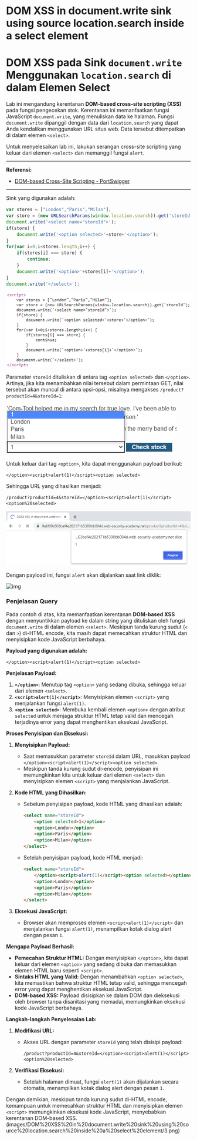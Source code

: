 
# DOM XSS in document.write sink using source location.search inside a select element
# DOM XSS pada Sink `document.write` Menggunakan `location.search` di dalam Elemen Select

Lab ini mengandung kerentanan **DOM-based cross-site scripting (XSS)** pada fungsi pengecekan stok. Kerentanan ini memanfaatkan fungsi JavaScript `document.write`, yang menuliskan data ke halaman. Fungsi `document.write` dipanggil dengan data dari `location.search` yang dapat Anda kendalikan menggunakan URL situs web. Data tersebut ditempatkan di dalam elemen `<select>`.

Untuk menyelesaikan lab ini, lakukan serangan cross-site scripting yang keluar dari elemen `<select>` dan memanggil fungsi `alert`.

---------------------------------------------

**Referensi:**

- [DOM-based Cross-Site Scripting - PortSwigger](https://portswigger.net/web-security/cross-site-scripting/dom-based)

---------------------------------------------

Sink yang digunakan adalah:

```javascript
var stores = ["London","Paris","Milan"];
var store = (new URLSearchParams(window.location.search)).get('storeId');
document.write('<select name="storeId">');
if(store) {
    document.write('<option selected>'+store+'</option>');
}
for(var i=0;i<stores.length;i++) {
    if(stores[i] === store) {
        continue;
    }
    document.write('<option>'+stores[i]+'</option>');
}
document.write('</select>');
```

![img](images/DOM%20XSS%20in%20document.write%20sink%20using%20source%20location.search%20inside%20a%20select%20element/1.png)

Parameter `storeId` dituliskan di antara tag `<option selected>` dan `</option>`. Artinya, jika kita menambahkan nilai tersebut dalam permintaan GET, nilai tersebut akan muncul di antara opsi-opsi, misalnya mengakses `/product?productId=4&storeId=1`:

![img](images/DOM%20XSS%20in%20document.write%20sink%20using%20source%20location.search%20inside%20a%20select%20element/2.png)

Untuk keluar dari tag `<option>`, kita dapat menggunakan payload berikut:

```
</option><script>alert(1)</script><option selected>
```

Sehingga URL yang dihasilkan menjadi:

```
/product?productId=4&storeId=</option><script>alert(1)</script><option%20selected>
```

![img](images/DOM%20XSS%20in%20document.write%20sink%20using%20source%20location.search%20inside%20a%20select%20element/3.png)

Dengan payload ini, fungsi `alert` akan dijalankan saat link diklik:

![img](images/DOM%20XSS%20in%20document.write%20sink%20using%20source%20location.search%20inside%20a%20select%20element/4.png)

### Penjelasan Query

Pada contoh di atas, kita memanfaatkan kerentanan **DOM-based XSS** dengan menyuntikkan payload ke dalam string yang dituliskan oleh fungsi `document.write` di dalam elemen `<select>`. Meskipun tanda kurung sudut (`<` dan `>`) di-HTML encode, kita masih dapat memecahkan struktur HTML dan menyisipkan kode JavaScript berbahaya.

**Payload yang digunakan adalah:**

```
</option><script>alert(1)</script><option selected>
```

**Penjelasan Payload:**

1. **`</option>`**: Menutup tag `<option>` yang sedang dibuka, sehingga keluar dari elemen `<select>`.
2. **`<script>alert(1)</script>`**: Menyisipkan elemen `<script>` yang menjalankan fungsi `alert(1)`.
3. **`<option selected>`**: Membuka kembali elemen `<option>` dengan atribut `selected` untuk menjaga struktur HTML tetap valid dan mencegah terjadinya error yang dapat menghentikan eksekusi JavaScript.

**Proses Penyisipan dan Eksekusi:**

1. **Menyisipkan Payload:**
   - Saat memasukkan parameter `storeId` dalam URL, masukkan payload `</option><script>alert(1)</script><option selected>`.
   - Meskipun tanda kurung sudut di-encode, penyisipan ini memungkinkan kita untuk keluar dari elemen `<select>` dan menyisipkan elemen `<script>` yang menjalankan JavaScript.

2. **Kode HTML yang Dihasilkan:**
   - Sebelum penyisipan payload, kode HTML yang dihasilkan adalah:
     ```html
     <select name="storeId">
         <option selected>1</option>
         <option>London</option>
         <option>Paris</option>
         <option>Milan</option>
     </select>
     ```
   - Setelah penyisipan payload, kode HTML menjadi:
     ```html
     <select name="storeId">
         </option><script>alert(1)</script><option selected></option>
         <option>London</option>
         <option>Paris</option>
         <option>Milan</option>
     </select>
     ```

3. **Eksekusi JavaScript:**
   - Browser akan memproses elemen `<script>alert(1)</script>` dan menjalankan fungsi `alert(1)`, menampilkan kotak dialog alert dengan pesan `1`.

**Mengapa Payload Berhasil:**

- **Pemecahan Struktur HTML:** Dengan menyisipkan `</option>`, kita dapat keluar dari elemen `<option>` yang sedang dibuka dan memasukkan elemen HTML baru seperti `<script>`.
- **Sintaks HTML yang Valid:** Dengan menambahkan `<option selected>`, kita memastikan bahwa struktur HTML tetap valid, sehingga mencegah error yang dapat menghentikan eksekusi JavaScript.
- **DOM-based XSS:** Payload disisipkan ke dalam DOM dan dieksekusi oleh browser tanpa disanitasi yang memadai, memungkinkan eksekusi kode JavaScript berbahaya.

**Langkah-langkah Penyelesaian Lab:**

1. **Modifikasi URL:**
   - Akses URL dengan parameter `storeId` yang telah disisipi payload:
     ```
     /product?productId=4&storeId=</option><script>alert(1)</script><option%20selected>
     ```

2. **Verifikasi Eksekusi:**
   - Setelah halaman dimuat, fungsi `alert(1)` akan dijalankan secara otomatis, menampilkan kotak dialog alert dengan pesan `1`.

Dengan demikian, meskipun tanda kurung sudut di-HTML encode, kemampuan untuk memecahkan struktur HTML dan menyisipkan elemen `<script>` memungkinkan eksekusi kode JavaScript, menyebabkan kerentanan DOM-based XSS.(images/DOM%20XSS%20in%20document.write%20sink%20using%20source%20location.search%20inside%20a%20select%20element/3.png)
